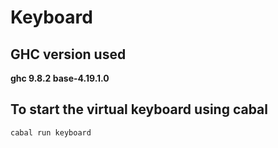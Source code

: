 # Keyboard
## GHC version used
**ghc   9.8.2      base-4.19.1.0**

## To start the virtual keyboard using cabal
```
cabal run keyboard
```